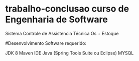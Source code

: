 # trabalho-conclusao curso de Engenharia de Software
Sistema Controle de Assistencia Técnica Os + Estoque

#Desenvolvimento
Software requerido:

JDK 8
Maven
IDE Java (Spring Tools Suite ou  Eclipse)
MYSQL
